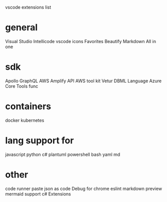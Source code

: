 vscode extensions list

general
=======
Visual Studio Intellicode
vscode icons
Favorites
Beautify
Markdown All in one

sdk
===
Apollo GraphQL
AWS Amplify API
AWS tool kit
Vetur
DBML Language
Azure Core Tools func

containers
==========
docker
kubernetes

lang support for
================
javascript
python
c#
plantuml
powershell
bash
yaml
md

other
=====
code runner
paste json as code
Debug for chrome
eslint
markdown preview mermaid support
c# Extensions